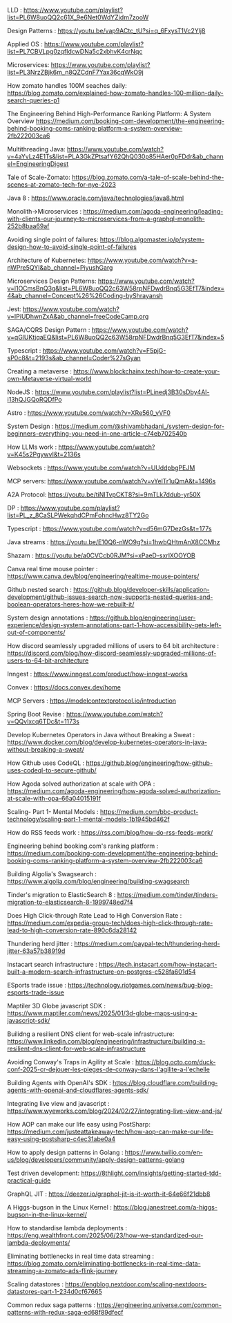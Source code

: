 LLD : https://www.youtube.com/playlist?list=PL6W8uoQQ2c61X_9e6Net0WdYZidm7zooW

Design Patterns : https://youtu.be/vap9ACtc_tU?si=q_6FxysT1Vc2Ylj8

Applied OS : https://www.youtube.com/playlist?list=PL7CBVLpg0zqfIdcwDNa5c2xbhvK4crNqc

Microservices: https://www.youtube.com/playlist?list=PL3NrzZBjk6m_n8QZCdnF7Yax36cqWkO9j

How zomato handles 100M seaches daily: https://blog.zomato.com/explained-how-zomato-handles-100-million-daily-search-queries-p1

The Engineering Behind High-Performance Ranking Platform: A System Overview https://medium.com/booking-com-development/the-engineering-behind-booking-coms-ranking-platform-a-system-overview-2fb222003ca6

Multithreading Java: https://www.youtube.com/watch?v=4aYvLz4E1Ts&list=PLA3GkZPtsafY62QhQ030p85HAer0pFDdr&ab_channel=EngineeringDigest

Tale of Scale-Zomato: https://blog.zomato.com/a-tale-of-scale-behind-the-scenes-at-zomato-tech-for-nye-2023

Java 8 : https://www.oracle.com/java/technologies/java8.html

Monolith->Microservices : https://medium.com/agoda-engineering/leading-with-clients-our-journey-to-microservices-from-a-graphql-monolith-252b8baa69af

Avoiding single point of failures: https://blog.algomaster.io/p/system-design-how-to-avoid-single-point-of-failures

Architecture of Kubernetes: https://www.youtube.com/watch?v=a-nWPre5QYI&ab_channel=PiyushGarg

Microservices Design Patterns: https://www.youtube.com/watch?v=l1OCmsBnQ3g&list=PL6W8uoQQ2c63W58rpNFDwdrBnq5G3EfT7&index=4&ab_channel=Concept%26%26Coding-byShrayansh

Jest: https://www.youtube.com/watch?v=IPiUDhwnZxA&ab_channel=freeCodeCamp.org

SAGA/CQRS Design Pattern : https://www.youtube.com/watch?v=qGlUKtjqaEQ&list=PL6W8uoQQ2c63W58rpNFDwdrBnq5G3EfT7&index=5

Typescript : https://www.youtube.com/watch?v=F5pjG-sP0c8&t=2193s&ab_channel=Coder%27sGyan

Creating a metaverse : https://www.blockchainx.tech/how-to-create-your-own-Metaverse-virtual-world

NodeJS : https://www.youtube.com/playlist?list=PLinedj3B30sDby4Al-i13hQJGQoRQDfPo

Astro : https://www.youtube.com/watch?v=XRe560_vVF0

System Design : https://medium.com/@shivambhadani_/system-design-for-beginners-everything-you-need-in-one-article-c74eb702540b

How LLMs work : https://www.youtube.com/watch?v=K45s2PgywvI&t=2136s

Websockets : https://www.youtube.com/watch?v=UUddpbgPEJM

MCP servers: https://www.youtube.com/watch?v=vYelTr1uQmA&t=1496s

A2A Protocol: https://youtu.be/tiNlTvpCKT8?si=9mTLk7ddub-yr50X

DP : https://www.youtube.com/playlist?list=PL_z_8CaSLPWekqhdCPmFohncHwz8TY2Go

Typescript : https://www.youtube.com/watch?v=d56mG7DezGs&t=177s

Java streams : https://youtu.be/E10Q6-nWO9g?si=1hwbQHtmAnX8CCMhz

Shazam : https://youtu.be/a0CVCcb0RJM?si=xPaeD-sxrlXOOYOB

Canva real time mouse pointer : https://www.canva.dev/blog/engineering/realtime-mouse-pointers/

Github nested search : https://github.blog/developer-skills/application-development/github-issues-search-now-supports-nested-queries-and-boolean-operators-heres-how-we-rebuilt-it/

System design annotations : https://github.blog/engineering/user-experience/design-system-annotations-part-1-how-accessibility-gets-left-out-of-components/

How discord seamlessly upgraded millions of users to 64 bit architecture : https://discord.com/blog/how-discord-seamlessly-upgraded-millions-of-users-to-64-bit-architecture

Inngest : https://www.inngest.com/product/how-inngest-works

Convex : https://docs.convex.dev/home

MCP Servers : https://modelcontextprotocol.io/introduction

Spring Boot Revise : https://www.youtube.com/watch?v=QQvlxcq6TDc&t=1173s

Develop Kubernetes Operators in Java without Breaking a Sweat : https://www.docker.com/blog/develop-kubernetes-operators-in-java-without-breaking-a-sweat/

How Github uses CodeQL : https://github.blog/engineering/how-github-uses-codeql-to-secure-github/

How Agoda solved authorization at scale with OPA : https://medium.com/agoda-engineering/how-agoda-solved-authorization-at-scale-with-opa-66a04015191f

Scaling- Part 1- Mental Models : https://medium.com/bbc-product-technology/scaling-part-1-mental-models-1b1945bd462f

How do RSS feeds work : https://rss.com/blog/how-do-rss-feeds-work/

Engineering behind booking.com's ranking platform : https://medium.com/booking-com-development/the-engineering-behind-booking-coms-ranking-platform-a-system-overview-2fb222003ca6

Building Algolia's Swagsearch : https://www.algolia.com/blog/engineering/building-swagsearch

Tinder's migration to ElasticSearch 8 : https://medium.com/tinder/tinders-migration-to-elasticsearch-8-1999748ed7f4

Does High Click-through Rate Lead to High Conversion Rate : https://medium.com/expedia-group-tech/does-high-click-through-rate-lead-to-high-conversion-rate-890c6da28142

Thundering herd jitter : https://medium.com/paypal-tech/thundering-herd-jitter-63a57b38919d

Instacart search infrastructure : https://tech.instacart.com/how-instacart-built-a-modern-search-infrastructure-on-postgres-c528fa601d54

ESports trade issue : https://technology.riotgames.com/news/bug-blog-esports-trade-issue

Maptiler 3D Globe javascript SDK : https://www.maptiler.com/news/2025/01/3d-globe-maps-using-a-javascript-sdk/

Builidng a resilient DNS client for web-scale infrastructure: https://www.linkedin.com/blog/engineering/infrastructure/building-a-resilient-dns-client-for-web-scale-infrastructure

Avoiding Conway's Traps in Agility at Scale : https://blog.octo.com/duck-conf-2025-cr-dejouer-les-pieges-de-conway-dans-l'agilite-a-l'echelle

Building Agents with OpenAI's SDK : https://blog.cloudflare.com/building-agents-with-openai-and-cloudflares-agents-sdk/

Integrating live view and javascript : https://www.wyeworks.com/blog/2024/02/27/integrating-live-view-and-js/

How AOP can make our life easy using PostSharp: https://medium.com/justeattakeaway-tech/how-aop-can-make-our-life-easy-using-postsharp-c4ec31abe0a4

How to apply design patterns in Golang : https://www.twilio.com/en-us/blog/developers/community/apply-design-patterns-golang

Test driven development: https://8thlight.com/insights/getting-started-tdd-practical-guide

GraphQL JIT : https://deezer.io/graphql-jit-is-it-worth-it-64e66f21dbb8

A Higgs-bugson in the Linux Kernel : https://blog.janestreet.com/a-higgs-bugson-in-the-linux-kernel/

How to standardise lambda deployments : https://eng.wealthfront.com/2025/06/23/how-we-standardized-our-lambda-deployments/

Eliminating bottlenecks in real time data streaming : https://blog.zomato.com/eliminating-bottlenecks-in-real-time-data-streaming-a-zomato-ads-flink-journey

Scaling datastores : https://engblog.nextdoor.com/scaling-nextdoors-datastores-part-1-234d0cf67665

Common redux saga patterns : https://engineering.universe.com/common-patterns-with-redux-saga-ed68f89dfecf

